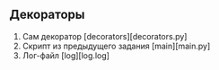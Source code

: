 ## Декораторы

1. Сам декоратор [decorators][decorators.py]
2. Скрипт из предыдущего задания [main][main.py]
3. Лог-файл [log][log.log]